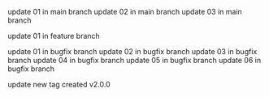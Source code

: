 update 01 in main branch
update 02 in main branch
update 03 in main branch

update 01 in feature branch

update 01 in bugfix branch
update 02 in bugfix branch
update 03 in bugfix branch
update 04 in bugfix branch
update 05 in bugfix branch
update 06 in bugfix branch

update new tag created v2.0.0
